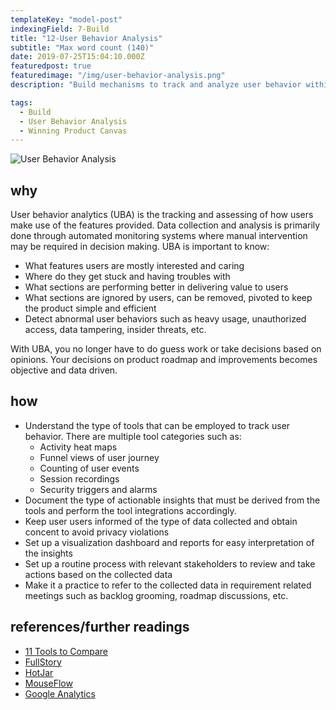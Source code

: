 ```yaml
---
templateKey: "model-post"
indexingField: 7-Build
title: "12-User Behavior Analysis"
subtitle: "Max word count (140)"
date: 2019-07-25T15:04:10.000Z
featuredpost: true
featuredimage: "/img/user-behavior-analysis.png"
description: "Build mechanisms to track and analyze user behavior within the system with the aim of improving features and providing better UX."

tags:
  - Build
  - User Behavior Analysis
  - Winning Product Canvas
---
```


![User Behavior Analysis](/img/user-behavior-analysis.png)

## why
User behavior analytics (UBA) is the tracking and assessing of how users make use of the features provided. Data collection and analysis is primarily done through automated monitoring systems where manual intervention may be required in decision making. UBA is important to know:
  - What features users are mostly interested and caring
  - Where do they get stuck and having troubles with
  - What sections are performing better in delivering value to users
  - What sections are ignored by users, can be removed, pivoted to keep the product simple and efficient
  - Detect abnormal user behaviors such as heavy usage, unauthorized access, data tampering, insider threats, etc.

With UBA, you no longer have to do guess work or take decisions based on opinions. Your decisions on product roadmap and improvements becomes objective and data driven.

## how
- Understand the type of tools that can be employed to track user behavior. There are multiple tool categories such as:
  - Activity heat maps
  - Funnel views of user journey
  - Counting of user events
  - Session recordings
  - Security triggers and alarms
- Document the type of actionable insights that must be derived from the tools and perform the tool integrations accordingly.
- Keep user users informed of the type of data collected and obtain concent to avoid privacy violations
- Set up a visualization dashboard and reports for easy interpretation of the insights
- Set up a routine process with relevant stakeholders to review and take actions based on the collected data
- Make it a practice to refer to the collected data in requirement related meetings such as backlog grooming, roadmap discussions, etc.

## references/further readings
 - [11 Tools to Compare](https://mopinion.com/11-visitor-recording-and-session-replay-tools-an-overview/)
 - [FullStory](https://www.fullstory.com/)
 - [HotJar](https://www.hotjar.com/)
 - [MouseFlow](https://mouseflow.com/)
 - [Google Analytics](https://analytics.google.com/analytics/web/)


